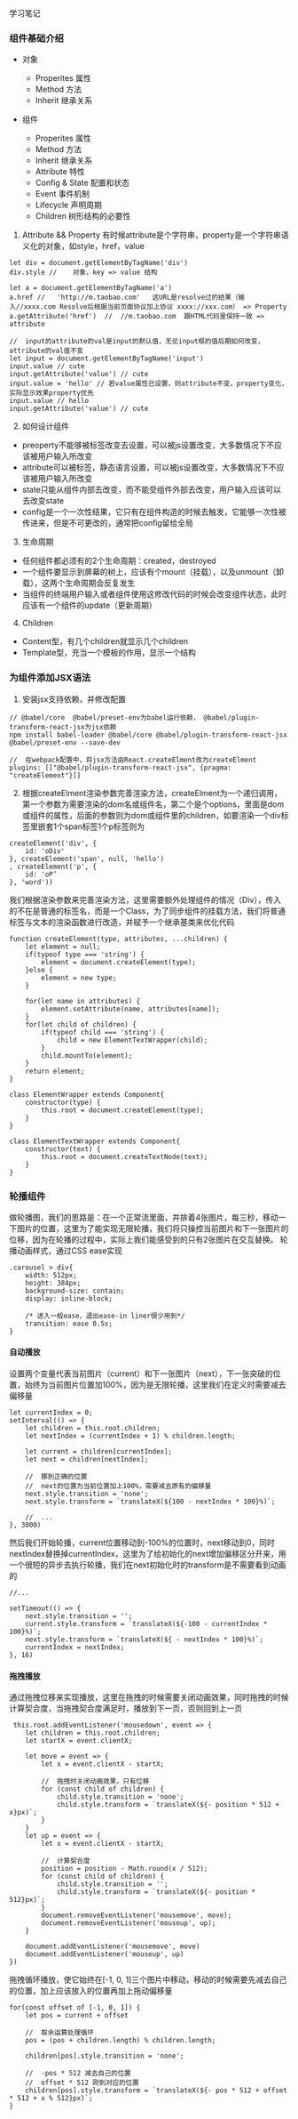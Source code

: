 学习笔记

### 组件基础介绍
+ 对象
    + Properites 属性
    + Method 方法
    + Inherit 继承关系

+ 组件
    + Properites 属性
    + Method 方法
    + Inherit 继承关系
    + Attribute 特性
    + Config & State 配置和状态
    + Event 事件机制
    + Lifecycle 声明周期
    + Children 树形结构的必要性

1. Attribute && Property
有时候attribute是个字符串，property是一个字符串语义化的对象，如style，href，value
```
let div = document.getElementByTagName('div')
div.style //    对象，key => value 结构

let a = document.getElementByTagName('a')
a.href //   'http://m.taobao.com'   这URL是resolve过的结果（输入//xxxx.com Resolve后根据当前页面协议加上协议 xxxx://xxx.com） => Property
a.getAttribute('href')  //  //m.taobao.com  跟HTML代码里保持一致 => attribute

//  input的attribute的val是input的默认值，无论input框的值后期如何改变，attribute的val值不变
let input = document.getElementByTagName('input')
input.value // cute
input.getAttribute('value') // cute
input.value = 'hello' // 若value属性已设置，则attribute不变，property变化，实际显示效果property优先
input.value // hello
input.getAttribute('value') // cute
```

2. 如何设计组件
+ preoperty不能够被标签改变去设置，可以被js设置改变，大多数情况下不应该被用户输入所改变
+ attribute可以被标签，静态语言设置，可以被js设置改变，大多数情况下不应该被用户输入所改变
+ state只能从组件内部去改变，而不能受组件外部去改变，用户输入应该可以去改变state
+ config是一个一次性结果，它只有在组件构造的时候去触发，它能够一次性被传进来，但是不可更改的，通常把config留给全局

3. 生命周期
+ 任何组件都必须有的2个生命周期：created，destroyed
+ 一个组件要显示到屏幕的树上，应该有个mount（挂载），以及unmount（卸载），这两个生命周期会反复发生
+ 当组件的终端用户输入或者组件使用这修改代码的时候会改变组件状态，此时应该有一个组件的update（更新周期）

4. Children
+ Content型，有几个children就显示几个children
+ Template型，充当一个模板的作用，显示一个结构

### 为组件添加JSX语法
1. 安装jsx支持依赖，并修改配置
```
// @babel/core  @babel/preset-env为babel运行依赖， @babel/plugin-transform-react-jsx为jsx依赖
npm install babel-loader @babel/core @babel/plugin-transform-react-jsx @babel/preset-env --save-dev

//  在webpack配置中，将jsx方法由React.createElment改为createElment
plugins: [["@babel/plugin-transform-react-jsx", {pragma: "createElement"}]]
```
2. 根据createElment渲染参数完善渲染方法，createElment为一个递归调用，第一个参数为需要渲染的dom名或组件名，第二个是个options，里面是dom或组件的属性，后面的参数则为dom或组件里的children，如要渲染一个div标签里嵌套1个span标签1个p标签则为
```
createElement('div', {
    id: 'oDiv'
}, createElement('span', null, 'hello')
, createElement('p', {
    id: 'oP’
}, 'word'))
```
我们根据渲染参数来完善渲染方法，这里需要额外处理组件的情况（Div），传入的不在是普通的标签名，而是一个Class，为了同步组件的挂载方法，我们将普通标签与文本的渲染函数进行改造，并赋予一个继承基类来优化代码
```
function createElement(type, attributes, ...children) {
    let element = null;
    if(typeof type === 'string') {
        element = document.createElement(type);
    }else {
        element = new type;
    }

    for(let name in attributes) {
        element.setAttribute(name, attributes[name]);
    }
    for(let child of children) {
        if(typeof child === 'string') {
            child = new ElementTextWrapper(child);
        }
        child.mountTo(element);
    }
    return element;
}

class ElementWrapper extends Component{
    constructor(type) {
        this.root = document.createElement(type);
    }
}

class ElementTextWrapper extends Component{
    constructor(text) {
        this.root = document.createTextNode(text);
    }
}
```

### 轮播组件
做轮播图，我们的思路是：在一个正常流里面，并排着4张图片，每三秒，移动一下图片的位置，这里为了能实现无限轮播，我们将只操控当前图片和下一张图片的位移，因为在轮播的过程中，实际上我们能感受到的只有2张图片在交互替换。
轮播动画样式，通过CSS ease实现
```
.carousel > div{
    width: 512px;
    height: 384px;
    background-size: contain;
    display: inline-block;

    /* 进入一般ease，退出ease-in liner很少用到*/
    transition: ease 0.5s;
}
```
#### 自动播放
设置两个变量代表当前图片（current）和下一张图片（next），下一张突破的位置，始终为当前图片位置加100%，因为是无限轮播，这里我们在定义时需要减去偏移量
```
let currentIndex = 0;
setInterval(() => {
    let children = this.root.children;
    let nextIndex = (currentIndex + 1) % children.length;

    let current = children[currentIndex];
    let next = children[nextIndex];

    //  挪到正确的位置
    //  next的位置为当前位置加上100%，需要减去原有的偏移量
    next.style.transition = 'none';
    next.style.transform = `translateX(${100 - nextIndex * 100}%)`;

    //  ...
}, 3000)
```
然后我们开始轮播，current位置移动到-100%的位置时，next移动到0，同时nextIndex替换掉currentIndex，这里为了给初始化的next增加偏移区分开来，用一个很短的异步去执行轮播，我们在next初始化时的transform是不需要看到动画的
```
//...

setTimeout(() => {
    next.style.transition = '';
    current.style.transform = `translateX(${-100 - currentIndex * 100}%)`;
    next.style.transform = `translateX(${ - nextIndex * 100}%)`;
    currentIndex = nextIndex;
}, 16)
```
#### 拖拽播放
通过拖拽位移来实现播放，这里在拖拽的时候需要关闭动画效果，同时拖拽的时候计算契合度，当拖拽契合度满足时，播放到下一页，否则回到上一页
```
 this.root.addEventListener('mousedown', event => {
    let children = this.root.children;
    let startX = event.clientX;

    let move = event => {
        let x = event.clientX - startX;

        //  拖拽时关闭动画效果，只有位移
        for (const child of children) {
            child.style.transition = 'none';
            child.style.transform = `translateX(${- position * 512 + x}px)`;
        }
    }
    let up = event => {
        let x = event.clientX - startX;

        //  计算契合度
        position = position - Math.round(x / 512);
        for (const child of children) {
            child.style.transition = '';
            child.style.transform = `translateX(${- position * 512}px)`;
        }
        document.removeEventListener('mousemove', move);
        document.removeEventListener('mouseup', up);
    }

    document.addEventListener('mousemove', move)
    document.addEventListener('mouseup', up)
})
```
拖拽循环播放，使它始终在[-1, 0, 1]三个图片中移动，移动的时候需要先减去自己的位置，加上应该放入的位置再加上拖动偏移量
```
for(const offset of [-1, 0, 1]) {
    let pos = current + offset

    //  取余运算处理循环
    pos = (pos + children.length) % children.length;

    children[pos].style.transition = 'none';

    //  -pos * 512 减去自己的位置
    //  offset * 512 刚到对应的位置
    children[pos].style.transform = `translateX(${- pos * 512 + offset * 512 + x % 512}px)`;
}
```
